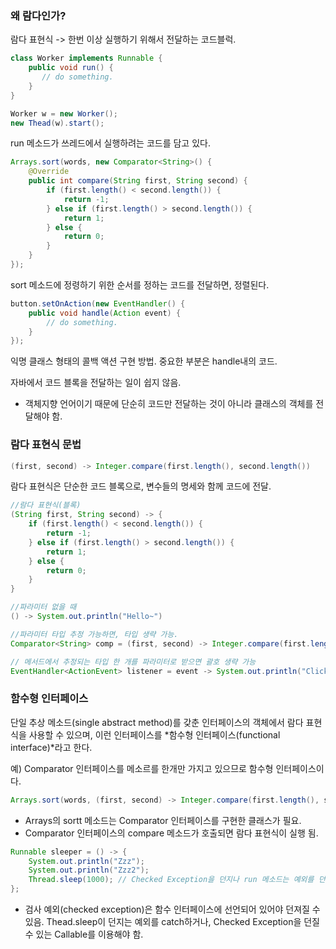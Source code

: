 ### 왜 람다인가?
람다 표현식 -> 한번 이상 실행하기 위해서 전달하는 코드블럭.

````java
class Worker implements Runnable {
    public void run() {
       // do something.
    }
}

Worker w = new Worker();
new Thead(w).start();
````
run 메소드가 쓰레드에서 실행하려는 코드를 담고 있다.


````java
Arrays.sort(words, new Comparator<String>() {
    @Override
    public int compare(String first, String second) {
        if (first.length() < second.length()) {
            return -1;
        } else if (first.length() > second.length()) {
            return 1;
        } else {
            return 0;
        }
    }
});
````
sort 메소드에 정령하기 위한 순서를 정하는 코드를 전달하면, 정렬된다.

````java
button.setOnAction(new EventHandler() {
    public void handle(Action event) {
        // do something.
    }
});
````
익명 클래스 형태의 콜백 액션 구현 방법. 중요한 부분은 handle내의 코드.

자바에서 코드 블록을 전달하는 일이 쉽지 않음.
* 객체지향 언어이기 때문에 단순히 코드만 전달하는 것이 아니라 클래스의 객체를 전달해야 함.

### 람다 표현식 문법
````java
(first, second) -> Integer.compare(first.length(), second.length())
````
람다 표현식은 단순한 코드 블록으로, 변수들의 명세와 함께 코드에 전달.

````java
//람다 표현식(블록)
(String first, String second) -> {
    if (first.length() < second.length()) {
        return -1;
    } else if (first.length() > second.length()) {
        return 1;
    } else {
        return 0;
    }
}

//파라미터 없을 때
() -> System.out.println("Hello~")

//파라미터 타입 추정 가능하면, 타입 생략 가능.
Comparator<String> comp = (first, second) -> Integer.compare(first.length(), second.length()));

// 메서드에서 추정되는 타입 한 개를 파라미터로 받으면 괄호 생략 가능
EventHandler<ActionEvent> listener = event -> System.out.println("Click~");
````

### 함수형 인터페이스
단일 추상 메소드(single abstract method)를 갖춘 인터페이스의 객체에서 람다 표현식을 사용할 수 있으며, 이런 인터페이스를 *함수형 인터페이스(functional interface)*라고 한다.

예) Comparator 인터페이스를 메소르를 한개만 가지고 있으므로 함수형 인터페이스이다.

````java
Arrays.sort(words, (first, second) -> Integer.compare(first.length(), second.length()));
````
* Arrays의 sortt 메소드는 Comparator<String> 인터페이스를 구현한 클래스가 필요.
* Comparator 인터페이스의 compare 메소드가 호출되면 람다 표현식이 실행 됨.

````java
Runnable sleeper = () -> {
    System.out.println("Zzz");
    System.out.println("Zzz2");
    Thread.sleep(1000); // Checked Exception을 던지나 run 메소드는 예외를 던지지 않아서 오류.
};
````
* 검사 예외(checked exception)은 함수 인터페이스에 선언되어 있어야 던져질 수 있음.
 Thead.sleep이 던지는 예외를 catch하거나, Checked Exception을 던질 수 있는 Callable를 이용해야 함.
 
